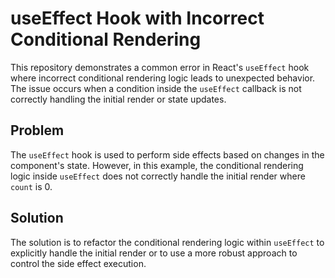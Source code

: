 # useEffect Hook with Incorrect Conditional Rendering

This repository demonstrates a common error in React's `useEffect` hook where incorrect conditional rendering logic leads to unexpected behavior. The issue occurs when a condition inside the `useEffect` callback is not correctly handling the initial render or state updates.

## Problem

The `useEffect` hook is used to perform side effects based on changes in the component's state. However, in this example, the conditional rendering logic inside `useEffect` does not correctly handle the initial render where `count` is 0.

## Solution

The solution is to refactor the conditional rendering logic within `useEffect` to explicitly handle the initial render or to use a more robust approach to control the side effect execution.